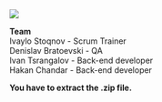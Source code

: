 <img src = "https://cdn.discordapp.com/attachments/908296425492856833/917488567415107624/unknown.png">

<p><b>Team</b><br>Ivaylo Stoqnov - Scrum Trainer<br>Denislav Bratoevski - QA<br>Ivan Tsrangalov - Back-end developer<br>Hakan Chandar - Back-end developer</p>

<p><b>You have to extract the .zip file.</b></p>
